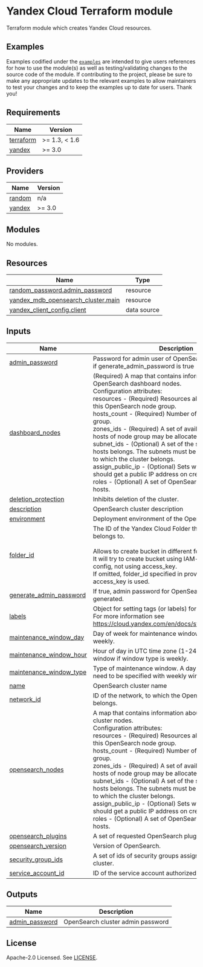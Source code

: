 # Yandex Cloud <RESOURCE> Terraform module

Terraform module which creates Yandex Cloud <RESOURCE> resources.

## Examples

Examples codified under
the [`examples`](https://github.com/terraform-yacloud-modules/terraform-yandex-module-template/tree/main/examples) are intended
to give users references for how to use the module(s) as well as testing/validating changes to the source code of the
module. If contributing to the project, please be sure to make any appropriate updates to the relevant examples to allow
maintainers to test your changes and to keep the examples up to date for users. Thank you!

<!-- BEGINNING OF PRE-COMMIT-TERRAFORM DOCS HOOK -->
## Requirements

| Name | Version |
|------|---------|
| <a name="requirement_terraform"></a> [terraform](#requirement\_terraform) | >= 1.3, < 1.6 |
| <a name="requirement_yandex"></a> [yandex](#requirement\_yandex) | >= 3.0 |

## Providers

| Name | Version |
|------|---------|
| <a name="provider_random"></a> [random](#provider\_random) | n/a |
| <a name="provider_yandex"></a> [yandex](#provider\_yandex) | >= 3.0 |

## Modules

No modules.

## Resources

| Name | Type |
|------|------|
| [random_password.admin_password](https://registry.terraform.io/providers/hashicorp/random/latest/docs/resources/password) | resource |
| [yandex_mdb_opensearch_cluster.main](https://registry.terraform.io/providers/yandex-cloud/yandex/latest/docs/resources/mdb_opensearch_cluster) | resource |
| [yandex_client_config.client](https://registry.terraform.io/providers/yandex-cloud/yandex/latest/docs/data-sources/client_config) | data source |

## Inputs

| Name | Description | Type | Default | Required |
|------|-------------|------|---------|:--------:|
| <a name="input_admin_password"></a> [admin\_password](#input\_admin\_password) | Password for admin user of OpenSearch. Will be omitted, if generate\_admin\_password is true | `string` | `null` | no |
| <a name="input_dashboard_nodes"></a> [dashboard\_nodes](#input\_dashboard\_nodes) | (Required) A map that contains information about OpenSearch dashboard nodes.<br>    Configuration attributes:<br>      resources        - (Required) Resources allocated to hosts of this OpenSearch node group.<br>      hosts\_count      - (Required) Number of hosts in this node group.<br>      zones\_ids        - (Required) A set of availability zones where hosts of node group may be allocated.<br>      subnet\_ids       - (Optional) A set of the subnets, to which the hosts belongs. The subnets must be a part of the network to which the cluster belongs.<br>      assign\_public\_ip - (Optional) Sets whether the hosts should get a public IP address on creation.<br>      roles            - (Optional) A set of OpenSearch roles assigned to hosts. | <pre>map(object({<br>    resources = object({<br>      resource_preset_id = string<br>      disk_size          = string<br>      disk_type_id       = string<br>    })<br>    hosts_count = number<br>    zones_ids = optional(<br>      list(string), ["ru-central1-a", "ru-central1-b", "ru-central1-c"]<br>    )<br>    subnet_ids       = optional(list(string))<br>    assign_public_ip = bool<br>  }))</pre> | `{}` | no |
| <a name="input_deletion_protection"></a> [deletion\_protection](#input\_deletion\_protection) | Inhibits deletion of the cluster. | `bool` | `false` | no |
| <a name="input_description"></a> [description](#input\_description) | OpenSearch cluster description | `string` | `""` | no |
| <a name="input_environment"></a> [environment](#input\_environment) | Deployment environment of the OpenSearch cluster | `string` | `"PRODUCTION"` | no |
| <a name="input_folder_id"></a> [folder\_id](#input\_folder\_id) | The ID of the Yandex Cloud Folder that the resources belongs to.<br><br>    Allows to create bucket in different folder.<br>    It will try to create bucket using IAM-token in provider config, not using access\_key.<br>    If omitted, folder\_id specified in provider config and access\_key is used. | `string` | `null` | no |
| <a name="input_generate_admin_password"></a> [generate\_admin\_password](#input\_generate\_admin\_password) | If true, admin password for OpenSearch cluster will be generated. | `bool` | `true` | no |
| <a name="input_labels"></a> [labels](#input\_labels) | Object for setting tags (or labels) for bucket.<br>    For more information see https://cloud.yandex.com/en/docs/storage/concepts/tags. | `map(string)` | `{}` | no |
| <a name="input_maintenance_window_day"></a> [maintenance\_window\_day](#input\_maintenance\_window\_day) | Day of week for maintenance window if window type is weekly. | `string` | `null` | no |
| <a name="input_maintenance_window_hour"></a> [maintenance\_window\_hour](#input\_maintenance\_window\_hour) | Hour of day in UTC time zone (1-24) for maintenance window if window type is weekly. | `number` | `null` | no |
| <a name="input_maintenance_window_type"></a> [maintenance\_window\_type](#input\_maintenance\_window\_type) | Type of maintenance window. A day and hour of window need to be specified with weekly window. | `string` | `"ANYTIME"` | no |
| <a name="input_name"></a> [name](#input\_name) | OpenSearch cluster name | `string` | n/a | yes |
| <a name="input_network_id"></a> [network\_id](#input\_network\_id) | ID of the network, to which the OpenSearch cluster belongs. | `string` | n/a | yes |
| <a name="input_opensearch_nodes"></a> [opensearch\_nodes](#input\_opensearch\_nodes) | A map that contains information about OpenSearch cluster nodes.<br>    Configuration attributes:<br>      resources        - (Required) Resources allocated to hosts of this OpenSearch node group.<br>      hosts\_count      - (Required) Number of hosts in this node group.<br>      zones\_ids        - (Required) A set of availability zones where hosts of node group may be allocated.<br>      subnet\_ids       - (Optional) A set of the subnets, to which the hosts belongs. The subnets must be a part of the network to which the cluster belongs.<br>      assign\_public\_ip - (Optional) Sets whether the hosts should get a public IP address on creation.<br>      roles            - (Optional) A set of OpenSearch roles assigned to hosts. | <pre>map(object({<br>    resources = object({<br>      resource_preset_id = string<br>      disk_size          = string<br>      disk_type_id       = string<br>    })<br>    hosts_count = number<br>    zones_ids = optional(<br>      list(string), ["ru-central1-a", "ru-central1-b", "ru-central1-c"]<br>    )<br>    subnet_ids       = optional(list(string))<br>    assign_public_ip = bool<br>    roles            = optional(list(string))<br>  }))</pre> | `{}` | no |
| <a name="input_opensearch_plugins"></a> [opensearch\_plugins](#input\_opensearch\_plugins) | A set of requested OpenSearch plugins. | `list(string)` | `[]` | no |
| <a name="input_opensearch_version"></a> [opensearch\_version](#input\_opensearch\_version) | Version of OpenSearch. | `string` | `null` | no |
| <a name="input_security_group_ids"></a> [security\_group\_ids](#input\_security\_group\_ids) | A set of ids of security groups assigned to hosts of the cluster. | `list(string)` | `[]` | no |
| <a name="input_service_account_id"></a> [service\_account\_id](#input\_service\_account\_id) | ID of the service account authorized for this cluster. | `string` | `null` | no |

## Outputs

| Name | Description |
|------|-------------|
| <a name="output_admin_password"></a> [admin\_password](#output\_admin\_password) | OpenSearch cluster admin password |
<!-- END OF PRE-COMMIT-TERRAFORM DOCS HOOK -->

## License

Apache-2.0 Licensed.
See [LICENSE](https://github.com/terraform-yacloud-modules/terraform-yandex-module-template/blob/main/LICENSE).
